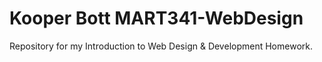 # Kooper Bott MART341-WebDesign
Repository for my Introduction to Web Design &amp; Development Homework.
